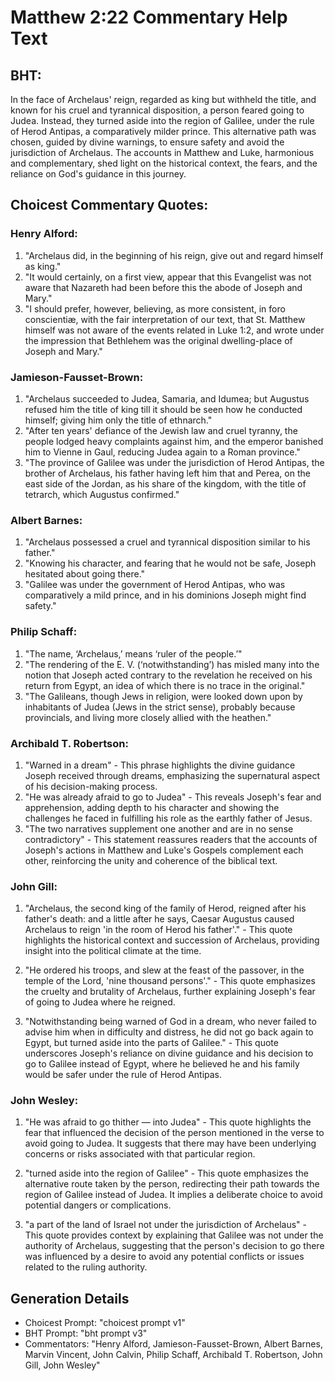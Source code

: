 # Matthew 2:22 Commentary Help Text

## BHT:
In the face of Archelaus' reign, regarded as king but withheld the title, and known for his cruel and tyrannical disposition, a person feared going to Judea. Instead, they turned aside into the region of Galilee, under the rule of Herod Antipas, a comparatively milder prince. This alternative path was chosen, guided by divine warnings, to ensure safety and avoid the jurisdiction of Archelaus. The accounts in Matthew and Luke, harmonious and complementary, shed light on the historical context, the fears, and the reliance on God's guidance in this journey.

## Choicest Commentary Quotes:
### Henry Alford:
1. "Archelaus did, in the beginning of his reign, give out and regard himself as king."
2. "It would certainly, on a first view, appear that this Evangelist was not aware that Nazareth had been before this the abode of Joseph and Mary."
3. "I should prefer, however, believing, as more consistent, in foro conscientiæ, with the fair interpretation of our text, that St. Matthew himself was not aware of the events related in Luke 1:2, and wrote under the impression that Bethlehem was the original dwelling-place of Joseph and Mary."

### Jamieson-Fausset-Brown:
1. "Archelaus succeeded to Judea, Samaria, and Idumea; but Augustus refused him the title of king till it should be seen how he conducted himself; giving him only the title of ethnarch."
2. "After ten years' defiance of the Jewish law and cruel tyranny, the people lodged heavy complaints against him, and the emperor banished him to Vienne in Gaul, reducing Judea again to a Roman province."
3. "The province of Galilee was under the jurisdiction of Herod Antipas, the brother of Archelaus, his father having left him that and Perea, on the east side of the Jordan, as his share of the kingdom, with the title of tetrarch, which Augustus confirmed."

### Albert Barnes:
1. "Archelaus possessed a cruel and tyrannical disposition similar to his father."
2. "Knowing his character, and fearing that he would not be safe, Joseph hesitated about going there."
3. "Galilee was under the government of Herod Antipas, who was comparatively a mild prince, and in his dominions Joseph might find safety."

### Philip Schaff:
1) "The name, ‘Archelaus,’ means ‘ruler of the people.’"
2) "The rendering of the E. V. (‘notwithstanding’) has misled many into the notion that Joseph acted contrary to the revelation he received on his return from Egypt, an idea of which there is no trace in the original."
3) "The Galileans, though Jews in religion, were looked down upon by inhabitants of Judea (Jews in the strict sense), probably because provincials, and living more closely allied with the heathen."

### Archibald T. Robertson:
1. "Warned in a dream" - This phrase highlights the divine guidance Joseph received through dreams, emphasizing the supernatural aspect of his decision-making process.
2. "He was already afraid to go to Judea" - This reveals Joseph's fear and apprehension, adding depth to his character and showing the challenges he faced in fulfilling his role as the earthly father of Jesus.
3. "The two narratives supplement one another and are in no sense contradictory" - This statement reassures readers that the accounts of Joseph's actions in Matthew and Luke's Gospels complement each other, reinforcing the unity and coherence of the biblical text.

### John Gill:
1. "Archelaus, the second king of the family of Herod, reigned after his father's death: and a little after he says, Caesar Augustus caused Archelaus to reign 'in the room of Herod his father'." - This quote highlights the historical context and succession of Archelaus, providing insight into the political climate at the time.

2. "He ordered his troops, and slew at the feast of the passover, in the temple of the Lord, 'nine thousand persons'." - This quote emphasizes the cruelty and brutality of Archelaus, further explaining Joseph's fear of going to Judea where he reigned.

3. "Notwithstanding being warned of God in a dream, who never failed to advise him when in difficulty and distress, he did not go back again to Egypt, but turned aside into the parts of Galilee." - This quote underscores Joseph's reliance on divine guidance and his decision to go to Galilee instead of Egypt, where he believed he and his family would be safer under the rule of Herod Antipas.

### John Wesley:
1. "He was afraid to go thither — into Judea" - This quote highlights the fear that influenced the decision of the person mentioned in the verse to avoid going to Judea. It suggests that there may have been underlying concerns or risks associated with that particular region.

2. "turned aside into the region of Galilee" - This quote emphasizes the alternative route taken by the person, redirecting their path towards the region of Galilee instead of Judea. It implies a deliberate choice to avoid potential dangers or complications.

3. "a part of the land of Israel not under the jurisdiction of Archelaus" - This quote provides context by explaining that Galilee was not under the authority of Archelaus, suggesting that the person's decision to go there was influenced by a desire to avoid any potential conflicts or issues related to the ruling authority.


## Generation Details
- Choicest Prompt: "choicest prompt v1"
- BHT Prompt: "bht prompt v3"
- Commentators: "Henry Alford, Jamieson-Fausset-Brown, Albert Barnes, Marvin Vincent, John Calvin, Philip Schaff, Archibald T. Robertson, John Gill, John Wesley"
